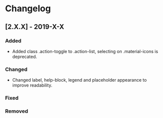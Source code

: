 # Changelog

## [2.X.X] - 2019-X-X

### Added

- Added class .action-toggle to .action-list, selecting on .material-icons is deprecated.

### Changed

- Changed label, help-block, legend and placeholder appearance to improve readability.

### Fixed

### Removed
